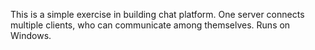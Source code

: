 This is a simple exercise in building chat platform. One server
connects multiple clients, who can communicate among themselves. 
Runs on Windows.
